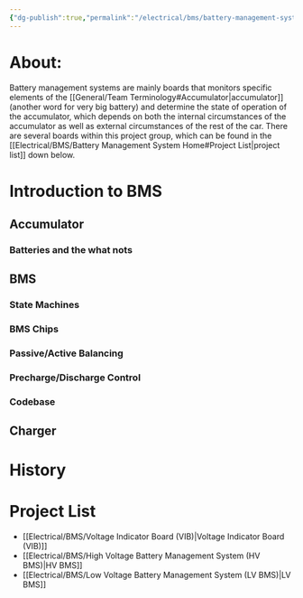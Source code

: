 ```yaml
---
{"dg-publish":true,"permalink":"/electrical/bms/battery-management-system-home/","pinned":true}
---
```


# About:
Battery management systems are mainly boards that monitors specific elements of the [[General/Team Terminology#Accumulator\|accumulator]] (another word for very big battery) and determine the state of operation of the accumulator, which depends on both the internal circumstances of the accumulator as well as external circumstances of the rest of the car. 
There are several boards within this project group, which can be found in the [[Electrical/BMS/Battery Management System Home#Project List\|project list]] down below.

# Introduction to BMS
## Accumulator
### Batteries and the what nots
## BMS

### State Machines 
### BMS Chips
### Passive/Active Balancing
### Precharge/Discharge Control

### Codebase
## Charger

# History

# Project List
- [[Electrical/BMS/Voltage Indicator Board (VIB)\|Voltage Indicator Board (VIB)]]
- [[Electrical/BMS/High Voltage Battery Management System (HV BMS)\|HV BMS]]
- [[Electrical/BMS/Low Voltage Battery Management System (LV BMS)\|LV BMS]]